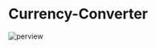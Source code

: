 # Currency-Converter
![perview](https://user-images.githubusercontent.com/88088042/136440985-97b4078e-fbb2-464f-9f4d-8870e5ec9858.jpg)

